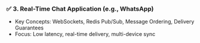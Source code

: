 ### ✅ **3. Real-Time Chat Application (e.g., WhatsApp)**

* Key Concepts: WebSockets, Redis Pub/Sub, Message Ordering, Delivery Guarantees
* Focus: Low latency, real-time delivery, multi-device sync